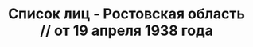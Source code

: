 ---
title: Список лиц - Ростовская область // от 19 апреля 1938 года
description: РГАСПИ, ф.17, оп.171, дело 416, лист 144
images:
- /disk/pictures/v08/17-171-416-144.jpg
- /disk/pictures/v08/17-171-416-145.jpg
- /disk/pictures/v08/17-171-416-146.jpg
- /disk/pictures/v08/17-171-416-147.jpg
- /disk/pictures/v08/17-171-416-148.jpg
- /disk/pictures/v08/17-171-416-149.jpg
---